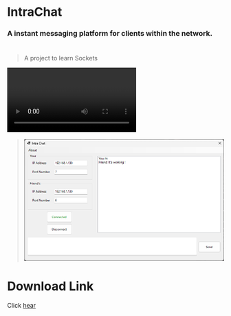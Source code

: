# IntraChat

### A instant messaging platform for clients within the network.

#
> A project to learn Sockets

![enter image description here](img\VideoCompressor_20230201204804858.mp4)
>![enter image description here](img\IntraChat_qMPBj3GTyE.png)


# Download Link
Click [hear](https://github.com/Karma-Yogi-Rahil/IntraChat/releases/tag/beta)
